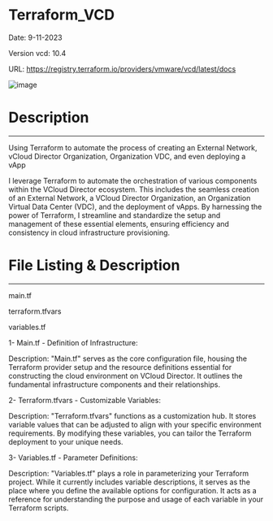 # Terraform_VCD
 Date: 9-11-2023

 Version vcd: 10.4
 
 URL: https://registry.terraform.io/providers/vmware/vcd/latest/docs

![image](https://github.com/ZiadSamehShehawy/Terraform_VCD/assets/132923981/19ebdf89-214e-4f87-8941-1dc79e0a7cac)


# Description
-------------------------------------
Using Terraform to automate the process of creating an External Network, vCloud Director Organization, Organization VDC, and even deploying a vApp

I leverage Terraform to automate the orchestration of various components within the VCloud Director ecosystem. This includes the seamless creation of an External Network, a VCloud Director Organization, an Organization Virtual Data Center (VDC), and the deployment of vApps. By harnessing the power of Terraform, I streamline and standardize the setup and management of these essential elements, ensuring efficiency and consistency in cloud infrastructure provisioning.

# File Listing & Description
-------------------------------------
main.tf

terraform.tfvars

variables.tf

1- Main.tf - Definition of Infrastructure:

Description: "Main.tf" serves as the core configuration file, housing the Terraform provider setup and the resource definitions essential for constructing the cloud environment on VCloud Director. It outlines the fundamental infrastructure components and their relationships.

2- Terraform.tfvars - Customizable Variables:

Description: "Terraform.tfvars" functions as a customization hub. It stores variable values that can be adjusted to align with your specific environment requirements. By modifying these variables, you can tailor the Terraform deployment to your unique needs.

3- Variables.tf - Parameter Definitions:

Description: "Variables.tf" plays a role in parameterizing your Terraform project. While it currently includes variable descriptions, it serves as the place where you define the available options for configuration. It acts as a reference for understanding the purpose and usage of each variable in your Terraform scripts.
